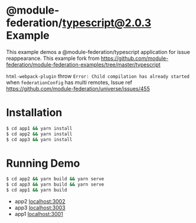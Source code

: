 # @module-federation/typescript@2.0.3 Example

This example demos a @module-federation/typescript application for issue reappearance. This example fork from https://github.com/module-federation/module-federation-examples/tree/master/typescript

`html-webpack-plugin` throw `Error: Child compilation has already started` when `federationConfig` has multi remotes, Issue ref https://github.com/module-federation/universe/issues/455

# Installation

```bash
$ cd app1 && yarn install
$ cd app2 && yarn install
$ cd app3 && yarn install
```

# Running Demo

```bash
$ cd app2 && yarn build && yarn serve
$ cd app3 && yarn build && yarn serve
$ cd app1 && yarn build
```

- app2 [localhost:3002](http://localhost:3002/)
- app3 [localhost:3003](http://localhost:3003/)
- app1 [localhost:3001](http://localhost:3001/)
